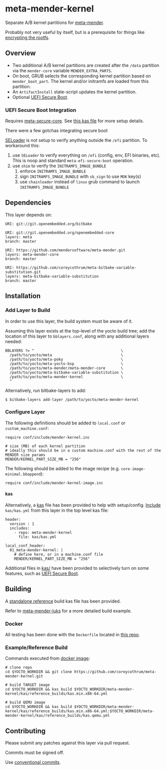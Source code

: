 # meta-mender-kernel
Separate A/B kernel partitions for [meta-mender](https://github.com/mendersoftware/meta-mender).

Probably not very useful by itself, but is a prerequisite for things like [encrypting the rootfs](https://github.com/coreycothrum/meta-mender-luks).

## Overview
* Two additional A/B kernel partitions are created after the ``/data`` partition via the ``mender-core`` variable ``MENDER_EXTRA_PARTS``.
* On boot, GRUB selects the corresponding kernel partition based on ``mender_boot_part``. The kernel and/or initramfs are loaded from this partition.
* An ``ArtifactInstall`` state-script updates the kernel partition.
* Optional [UEFI Secure Boot](#uefi-secure-boot-integration).

### UEFI Secure Boot Integration
Requires [meta-secure-core](https://github.com/jiazhang0/meta-secure-core). See [this kas file](kas/kas.efi-secure-boot.yml) for more setup details.

There were a few gotchas integrating secure boot

[SELoader](https://github.com/jiazhang0/SELoader) is not setup to verify anything outside the ``/efi`` partition. To workaround this:
1. use ``SELoader`` to verify everything on ``/efi`` (config, env, EFI binaries, etc). This is noop and standard ``meta-efi-secure-boot`` operation.
1. use ``shim`` to verify the ``INITRAMFS_IMAGE_BUNDLE``
    1. enforce ``INITRAMFS_IMAGE_BUNDLE``
    1. sign ``INITRAMFS_IMAGE_BUNDLE`` with ``sb_sign`` to use ``MOK`` key(s)
    1. use ``chainloader`` instead of ``linux`` grub command to launch ``INITRAMFS_IMAGE_BUNDLE``

## Dependencies
This layer depends on:

    URI: git://git.openembedded.org/bitbake

    URI: git://git.openembedded.org/openembedded-core
    layers: meta
    branch: master

    URI: https://github.com/mendersoftware/meta-mender.git
    layers: meta-mender-core
    branch: master

    URI: https://github.com/coreycothrum/meta-bitbake-variable-substitution.git
    layers: meta-bitbake-variable-substitution
    branch: master

## Installation
### Add Layer to Build
In order to use this layer, the build system must be aware of it.

Assuming this layer exists at the top-level of the yocto build tree; add the location of this layer to ``bblayers.conf``, along with any additional layers needed:

    BBLAYERS ?= "                                       \
      /path/to/yocto/meta                               \
      /path/to/yocto/meta-poky                          \
      /path/to/yocto/meta-yocto-bsp                     \
      /path/to/yocto/meta-mender/meta-mender-core       \
      /path/to/yocto/meta-bitbake-variable-substitution \
      /path/to/yocto/meta-mender-kernel                 \
      "

Alternatively, run bitbake-layers to add:

    $ bitbake-layers add-layer /path/to/yocto/meta-mender-kernel

### Configure Layer
The following definitions should be added to ``local.conf`` or ``custom_machine.conf``:

    require conf/include/mender-kernel.inc

    # size (MB) of each kernel partition
    # ideally this should be in a custom machine.conf with the rest of the MENDER size params
    MENDER/KERNEL_PART_SIZE_MB = "256"

The following should be added to the image recipe (e.g. ``core-image-minimal.bbappend``):

    require conf/include/mender-kernel-image.inc

#### kas
Alternatively, a [kas](https://github.com/siemens/kas) file has been provided to help with setup/config. [Include](https://kas.readthedocs.io/en/latest/userguide.html#including-configuration-files-from-other-repos) `kas/kas.yml` from this layer in the top level kas file:

    header:
      version : 1
      includes:
        - repo: meta-mender-kernel
          file: kas/kas.yml

    local_conf_header:
      01_meta-mender-kernel: |
        # define here, or in a machine.conf file
        MENDER/KERNEL_PART_SIZE_MB = "256"

Additional files in [kas/](kas/) have been provided to selectively turn on some features, such as [UEFI Secure Boot](#uefi-secure-boot-integration).

## Building
A [standalone reference](kas/reference_builds/kas.min.x86-64.yml) build kas file has been provided.

Refer to [meta-mender-luks](https://github.com/coreycothrum/meta-mender-luks) for a more detailed build example.

### Docker
All testing has been done with the `Dockerfile` located in [this repo](https://github.com/coreycothrum/yocto-builder-docker).

### Example/Reference Build
Commands executed from [docker image](https://github.com/coreycothrum/meta-mender-luks#docker):

    # clone repo
    cd $YOCTO_WORKDIR && git clone https://github.com/coreycothrum/meta-mender-kernel.git

    # build TARGET image
    cd $YOCTO_WORKDIR && kas build $YOCTO_WORKDIR/meta-mender-kernel/kas/reference_builds/kas.min.x86-64.yml

    # build QEMU image
    cd $YOCTO_WORKDIR && kas build $YOCTO_WORKDIR/meta-mender-kernel/kas/reference_builds/kas.min.x86-64.yml:$YOCTO_WORKDIR/meta-mender-kernel/kas/reference_builds/kas.qemu.yml

## Contributing
Please submit any patches against this layer via pull request.

Commits must be signed off.

Use [conventional commits](https://www.conventionalcommits.org/).
